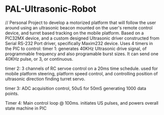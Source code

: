 # PAL-Ultrasonic-Robot
// Personal Project to develop a motorized platform that will follow the user around using an ultrasonic beacon mounted on the user's remote control device, and turret based tracking on the mobile platform.
Based on a PIC32MX device, and a custom designed Ultrasonic driver constructed from Serial RS-232 Port driver, specifically Maxim232 device.
Uses 4 timers in the PIC to control:
timer 1: generates 40KHz Ultrasonic drive signal, of programmable frequency and also programable burst sizes. It can send one 40KHz pulse, or 3, or continuous.

timer 2: 3 channels of RC servoe control on a 20ms time schedule. used for mobile platform steering, platform speed control, and controlling position of ultrasonic direction finding turret servo.

timer 3: ADC acquisition control, 50uS for 50mS generating 1000 data points.

Timer 4: Main control loop @ 100ms. initiates US pulses, and powers overall state machine in PIC



